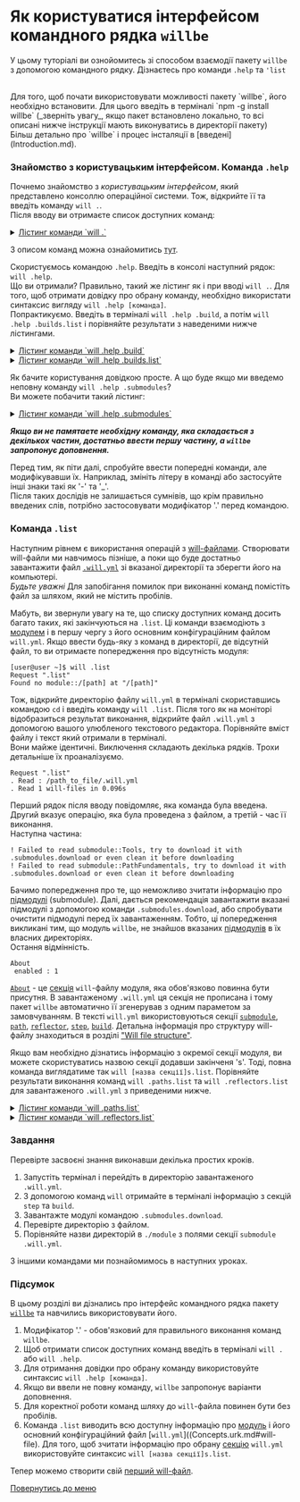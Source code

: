 # Як користуватися інтерфейсом командного рядка `willbe`  

У цьому туторіалі ви ознойомитесь зі способом взаємодії пакету `willbe` з допомогою командного рядку. Дізнаєтесь про команди `.help` та `'list`  

</br>
Для того, щоб почати використовувати можливості пакету `willbe`, його необхідно встановити. Для цього введіть в терміналі `npm -g install willbe` (_зверніть увагу_, якщо пакет встановлено локально, то всі описані нижче інструкції мають виконуватись в директорії пакету) Більш детально про `willbe` і процес інсталяції в [введені](Introduction.md).

### <a name="ui-intro"></a> Знайомство з користувацьким інтерфейсом. Команда `.help`
Почнемо знайомство з _користувацьким інтерфейсом_, який представлено консоллю операційної системи. Тож, відкрийте її та введіть команду `will .`.  
Після вводу ви отримаєте список доступних команд:  
<details>
  <summary><u>Лістинг команди `will .`</u></summary>
  ```
[user@user ~]$ will .  
Request "."  
Ambiguity  
  .help - Get help.   
  .set - Command set.
  .list - List information about the current module.
  .paths.list - List paths of the current module.
  .submodules.list - List submodules of the current module.
  .reflectors.list - List avaialable reflectors.
  .steps.list - List avaialable steps.
  .builds.list - List avaialable builds.
  .exports.list - List avaialable exports.
  .about.list - List descriptive information about the module.
  .execution.list - List execution scenarios.
  .submodules.download - Download each submodule if such was not downloaded so far.
  .submodules.upgrade - Upgrade each submodule, checking for available updates for such.
  .submodules.clean - Delete all downloaded submodules.
  .clean - Clean current module. Delete genrated artifacts, temp files and downloaded submodules.
  .clean.what - Find out which files will be deleted by clean command.
  .build - Build current module with spesified criterion.
  .export - Export selected the module with spesified criterion. Save output to output file and archive.
  .with - Use "with" to select a module.
  .each - Use "each" to iterate each module in a directory.
```
</details>

З описом команд можна ознайомитись [тут](CommandLineInterfaceOfWill.ukr.md#will-commands).

<a name=".help-command"></a> Скористуємось командою `.help`. Введіть в консолі наступний рядок: `will .help`.  
Що ви отримали? Правильно, такий же лістинг як і при вводі `will .`. Для того, щоб отримати довідку про обрану команду, необхідно використати синтаксис вигляду `will .help [команда]`.  
Попрактикуємо. Введіть в терміналі `will .help .build`, а потім `will .help .builds.list` і порівняйте результати з наведеними нижче лістингами.  
<details>
  <summary><u>Лістинг команди `will .help .build`</u></summary>

  ```
[user@user ~]$ will .help .build
Request ".help .build"

  .build - Build current module with spesified criterion.
```
</details>

<details>
  <summary><u>Лістинг команди `will .help .builds.list`</u></summary>

  ```
[user@user ~]$ will .help .builds.list
Request ".help .builds.list"

  .builds.list - List avaialable builds.
```
</details>

<a name="help-to-completion"></a> Як бачите користування довідкою просте. А що буде якщо ми введемо неповну команду `will .help .submodules`?  
Ви можете побачити такий лістинг:
<details>
  <summary><u>Лістинг команди `will .help .submodules`</u></summary>

  ```
[user@user ~]$ will .help .submodules
Request ".help .submodules"

  .submodules.list - List submodules of the current module.
  .submodules.download - Download each submodule if such was not downloaded so far.
  .submodules.upgrade - Upgrade each submodule, checking for available updates for such.
  .submodules.clean - Delete all downloaded submodules.

```
</details>

**_Якщо ви не памятаете необхідну команду, яка складається з декількох частин, достатньо ввести першу частину, а `willbe` запропонує доповнення._**

Перед тим, як піти далі, спробуйте ввести попередні команди, але модифікувавши їх. Наприклад, змініть літеру в команді або застосуйте інші знаки такі як '-' та '\_'.  
Після таких дослідів не залишається сумнівів, що крім правильно введених слів, потрібно застосовувати модифікатор '.' перед командою.  

### Команда `.list`
Наступним рівнем є використання операцій з [will-файлами](Concepts.urk.md#will-file). Створювати will-файли ми навчимось пізніше, а поки що буде достатньо завантажити файл [`.will.yml`](https://github.com/Wandalen/willbe/blob/master/sample/submodules/) зі вказаної директорії та зберегти його на компьютері.  
_Будьте уважні_ Для запобігання помилок при виконанні команд помістіть файл за шляхом, який не містить пробілів.

<a name="list-command"></a> Мабуть, ви звернули увагу на те, що списку доступних команд досить багато таких, які закінчуються на `.list`. Ці команди взаємодіють з [модулем](Concepts.urk.md#module) і в першу чергу з його основним конфігураційним файлом `will.yml`. Якщо ввести будь-яку з команд в директорії, де відсутній файл, то ви отримаєте попередження про відсутність модуля:
```
[user@user ~]$ will .list
Request ".list"
Found no module::/[path] at "/[path]"
```
Тож, відкрийте директорію файлу `will.yml` в терміналі скориставшись командою `cd` і введіть команду `will .list`. Після того як на моніторі відобразиться результат виконання, відкрийте файл `.will.yml` з допомогою вашого улюбленого текстового редактора. Порівняйте вміст файлу і текст який отримали в терміналі.  
Вони майже ідентичні. Виключення складають декілька рядків. Трохи детальніше їх проаналізуємо.
```
Request ".list"
. Read : /path_to_file/.will.yml
. Read 1 will-files in 0.096s
```
Перший рядок після вводу повідомляє, яка команда була введена. Другий вказує операцію, яка була проведена з файлом, а третій - час її виконання.  
Наступна частина:
```
! Failed to read submodule::Tools, try to download it with .submodules.download or even clean it before downloading
! Failed to read submodule::PathFundamentals, try to download it with .submodules.download or even clean it before downloading
```
Бачимо попередження про те, що неможливо зчитати інформацію про [підмодулі](Concepts.urk.md#submodule) (submodule). Далі, дається рекомендація завантажити вказані підмодулі з допомогою команди `.submodules.download`,  або спробувати очистити підмодулі перед їх завантаженням. Тобто, ці попередження викликані тим, що модуль `willbe`, не знайшов вказаних [підмодулів](Concepts.urk.md#submodule) в їх власних директоріях.  
Остання відмінність.
```
About
 enabled : 1
```
[`About`](WillFileStructure.md#about) - це [секція](Concepts.urk.md#will-file-section) `will`-файлу модуля, яка обов'язково повинна бути присутня. В завантаженому `.will.yml` ця секція не прописана і тому пакет `willbe` автоматично її згенерував з одним параметом за замовчуванням.
В тексті `will.yml` використовуються секції [`submodule`](WillFileStructure.md#submodule), [`path`](WillFileStructure.md#path), [`reflector`](WillFileStructure.md#reflector), [`step`](WillFileStructure.md#step), [`build`](WillFileStructure.md#build). Детальна інформація про структуру will-файлу знаходиться в розділі ["Will file structure"](WillFileFtructure.md).  

Якщо вам необхідно дізнатись інформацію з окремої секції модуля, ви можете скористуватись назвою секції додавши закінченя 's'. Тоді, повна команда виглядатиме так `will [назва секції]s.list`. Порівняйте результати виконання команд `will .paths.list` та `will .reflectors.list` для завантаженого `.will.yml` з приведеними нижче.
<details>
  <summary><u>Лістинг команди `will .paths.list`</u></summary>

  ```
[user@user ~]$ will .paths.list
Request ".paths.list"
  . Read : /path_to_file/.will.yml
 . Read 1 will-files in 0.080s
 ! Failed to read submodule::Tools, try to download it with .submodules.download or even clean it before downloading
 ! Failed to read submodule::PathFundamentals, try to download it with .submodules.download or even clean it before downloading
Paths
  proto : './proto'
  in : '.'
  out : 'out'
  out.debug : 'out/debug'
```
</details>

<details>
  <summary><u>Лістинг команди `will .reflectors.list`</u></summary>

  ```
[user@user ~]$ will .reflectors.list
Request ".reflectors.list"
   . Read : /path_to_file/.will.yml
 . Read 1 will-files in 0.077s
 ! Failed to read submodule::Tools, try to download it with .submodules.download or even clean it before downloading
 ! Failed to read submodule::PathFundamentals, try to download it with .submodules.download or even clean it before downloading
reflector::reflect.submodules
  dst :
    basePath : '.'
    prefixPath : 'path::out.debug'
  criterion :
    debug : 1
  inherit :
    'submodule::*/exported::*=1/reflector::exportedFiles*=1'
```
</details>

### <a name="exercises"></a> Завдання
Перевірте засвоєні знання виконавши декілька простих кроків.  
1. Запустіть термінал і перейдіть в директорію завантаженого `.will.yml`.
1. З допомогою команд `will` отримайте в терміналі інформацію з секцій `step` та `build`.
1. Завантажте модулі командою `.submodules.download`.
1. Перевірте директорію з файлом.
1. Порівняйте назви директорій в `./module` з полями секції `submodule` `.will.yml`.  

З іншими командами ми познайомимось в наступних уроках.

### <a name="conclusion"></a> Підсумок
В цьому розділі ви дізнались про інтерфейс командного рядка пакету [`willbe`](https://github.com/Wandalen/willbe) та навчились використовувати його.
1. Модифікатор '.' - обов'язковий для правильного виконання команд `willbe`.  
1. Щоб отримати список доступних команд введіть в терміналі `will .` або `will .help`.  
1. Для отримання довідки про обрану команду використовуйте синтаксис `will .help [команда]`.
1. Якщо ви ввели не повну команду, `willbe` запропонує варіанти доповнення.  
1. Для коректної роботи команд шляху до `will`-файла повинен бути без пробілів.
1. Команда `.list` виводить всю доступну інформацію про [модуль](Concepts.urk.md#module) і його основний конфігураційний файл [`will.yml`]((Concepts.urk.md#will-file). Для того, щоб зчитати інформацію про обрану [секцію](Concepts.urk.md#will-file-section) `will.yml` використовуйте синтаксис `will [назва секції]s.list`.

Тепер можемо створити свій [перший will-файл](FirstWillFile.md).

[Повернутись до меню](Topics.md)

